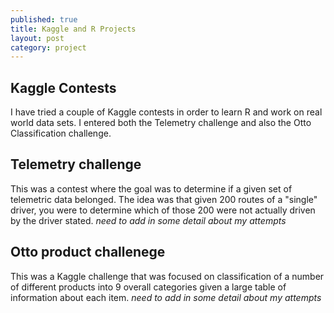```yaml
---
published: true
title: Kaggle and R Projects
layout: post
category: project
---
```


## Kaggle Contests
I have tried a couple of Kaggle contests in order to learn R and work on real world data sets.  I entered both the Telemetry challenge and also the Otto Classification challenge.

## Telemetry challenge
This was a contest where the goal was to determine if a given set of telemetric data belonged.  The idea was that given 200 routes of a "single" driver, you were to determine which of those 200 were not actually driven by the driver stated.
_need to add in some detail about my attempts_

## Otto product challenege
This was a Kaggle challenge that was focused on classification of a number of different products into 9 overall categories given a large table of information about each item.
_need to add in some detail about my attempts_
